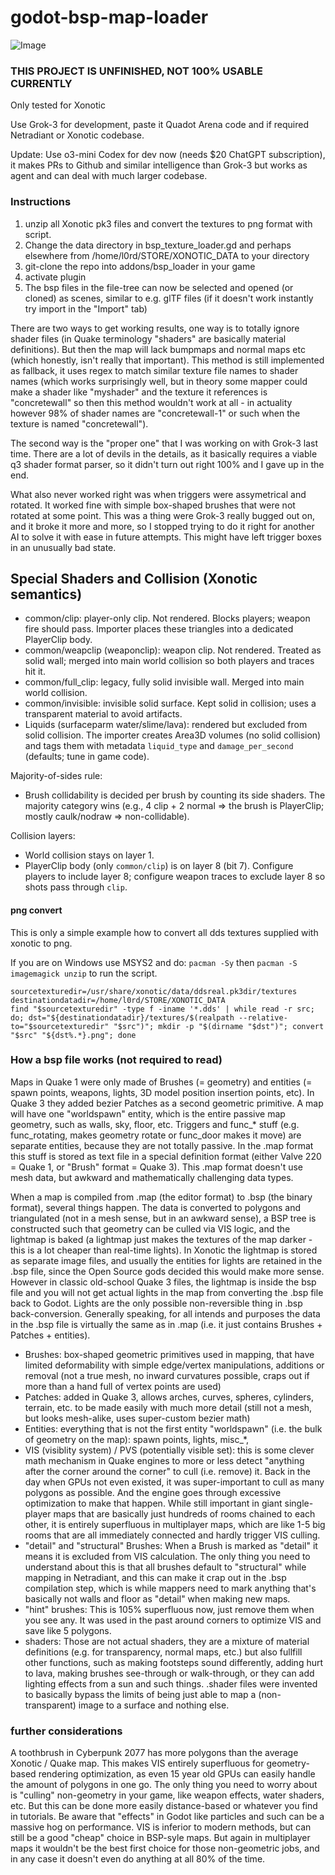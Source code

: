 # godot-bsp-map-loader

![Image](https://github.com/user-attachments/assets/e38526b6-bf77-47ae-b9b7-ae0dcd4a6c55)

### THIS PROJECT IS UNFINISHED, NOT 100% USABLE CURRENTLY

Only tested for Xonotic

Use Grok-3 for development, paste it Quadot Arena code and if required Netradiant or Xonotic codebase.

Update: Use o3-mini Codex for dev now (needs $20 ChatGPT subscription), it makes PRs to Github and similar intelligence than Grok-3 but works as agent and can deal with much larger codebase.

### Instructions

1. unzip all Xonotic pk3 files and convert the textures to png format with script.
2. Change the data directory in bsp_texture_loader.gd and perhaps elsewhere from /home/l0rd/STORE/XONOTIC_DATA to your directory
3. git-clone the repo into addons/bsp_loader in your game
4. activate plugin
5. The bsp files in the file-tree can now be selected and opened (or cloned) as scenes, similar to e.g. glTF files (if it doesn't work instantly try import in the "Import" tab)
   
There are two ways to get working results, one way is to totally ignore shader files (in Quake terminology "shaders" are basically material definitions). But then the map will lack bumpmaps and normal maps etc (which honestly, isn't really that important). This method is still implemented as fallback, it uses regex to match similar texture file names to shader names (which works surprisingly well, but in theory some mapper could make a shader like "myshader" and the texture it references is "concretewall" so then this method wouldn't work at all - in actuality however 98% of shader names are "concretewall-1" or such when the texture is named "concretewall"). 

The second way is the "proper one" that I was working on with Grok-3 last time. There are a lot of devils in the details, as it basically requires a viable q3 shader format parser, so it didn't turn out right 100% and I gave up in the end.

What also never worked right was when triggers were assymetrical and rotated. It worked fine with simple box-shaped brushes that were not rotated at some point. This was a thing were Grok-3 really bugged out on, and it broke it more and more, so I stopped trying to do it right for another AI to solve it with ease in future attempts. This might have left trigger boxes in an unusually bad state.

## Special Shaders and Collision (Xonotic semantics)

- common/clip: player-only clip. Not rendered. Blocks players; weapon fire should pass. Importer places these triangles into a dedicated PlayerClip body.
- common/weapclip (weaponclip): weapon clip. Not rendered. Treated as solid wall; merged into main world collision so both players and traces hit it.
- common/full_clip: legacy, fully solid invisible wall. Merged into main world collision.
- common/invisible: invisible solid surface. Kept solid in collision; uses a transparent material to avoid artifacts.
- Liquids (surfaceparm water/slime/lava): rendered but excluded from solid collision. The importer creates Area3D volumes (no solid collision) and tags them with metadata `liquid_type` and `damage_per_second` (defaults; tune in game code).

Majority-of-sides rule:
- Brush collidability is decided per brush by counting its side shaders. The majority category wins (e.g., 4 clip + 2 normal => the brush is PlayerClip; mostly caulk/nodraw => non-collidable).

Collision layers:
- World collision stays on layer 1.
- PlayerClip body (only `common/clip`) is on layer 8 (bit 7). Configure players to include layer 8; configure weapon traces to exclude layer 8 so shots pass through `clip`.

#### png convert
This is only a simple example how to convert all dds textures supplied with xonotic to png.

If you are on Windows use MSYS2 and do: `pacman -Sy` then `pacman -S imagemagick unzip` to run the script.
```
sourcetexturedir=/usr/share/xonotic/data/ddsreal.pk3dir/textures
destinationdatadir=/home/l0rd/STORE/XONOTIC_DATA
find "$sourcetexturedir" -type f -iname '*.dds' | while read -r src; do; dst="${destinationdatadir}/textures/$(realpath --relative-to="$sourcetexturedir" "$src")"; mkdir -p "$(dirname "$dst")"; convert "$src" "${dst%.*}.png"; done
```

### How a bsp file works (not required to read)

Maps in Quake 1 were only made of Brushes (= geometry) and entities (= spawn points, weapons, lights, 3D model position insertion points, etc). In Quake 3 they added bezier Patches as a second geometric primitive. A map will have one "worldspawn" entity, which is the entire passive map geometry, such as walls, sky, floor, etc. Triggers and func_* stuff (e.g. func_rotating, makes geometry rotate or func_door makes it move) are separate entities, because they are not totally passive. In the .map format this stuff is stored as text file in a special definition format (either Valve 220 = Quake 1, or "Brush" format = Quake 3). This .map format doesn't use mesh data, but awkward and mathematically challenging data types.

When a map is compiled from .map (the editor format) to .bsp (the binary format), several things happen. The data is converted to polygons and triangulated (not in a mesh sense, but in an awkward sense), a BSP tree is constructed such that geometry can be culled via VIS logic, and the lightmap is baked (a lightmap just makes the textures of the map darker - this is a lot cheaper than real-time lights). In Xonotic the lightmap is stored as separate image files, and usually the entities for lights are retained in the .bsp file, since the Open Source gods decided this would make more sense. However in classic old-school Quake 3 files, the lightmap is inside the bsp file and you will not get actual lights in the map from converting the .bsp file back to Godot. Lights are the only possible non-reversible thing in .bsp back-conversion. Generally speaking, for all intends and purposes the data in the .bsp file is virtually the same as in .map (i.e. it just contains Brushes + Patches + entities).

* Brushes: box-shaped geometric primitives used in mapping, that have limited deformability with simple edge/vertex manipulations, additions or removal (not a true mesh, no inward curvatures possible, craps out if more than a hand full of vertex points are used)
* Patches: added in Quake 3, allows arches, curves, spheres, cylinders, terrain, etc. to be made easily with much more detail (still not a mesh, but looks mesh-alike, uses super-custom bezier math)
* Entities: everything that is not the first entity "worldspawn" (i.e. the bulk of geometry on the map): spawn points, lights, misc_*, 
* VIS (visiblity system) / PVS (potentially visible set): this is some clever math mechanism in Quake engines to more or less detect "anything after the corner around the corner" to cull (i.e. remove) it. Back in the day when GPUs not even existed, it was super-important to cull as many polygons as possible. And the engine goes through excessive optimization to make that happen. While still important in giant single-player maps that are basically just hundreds of rooms chained to each other, it is entirely superfluous in multiplayer maps, which are like 1-5 big rooms that are all immediately connected and hardly trigger VIS culling.
* "detail" and "structural" Brushes: When a Brush is marked as "detail" it means it is excluded from VIS calculation. The only thing you need to understand about this is that all brushes default to "structural" while mapping in Netradiant, and this can make it crap out in the .bsp compilation step, which is while mappers need to mark anything that's basically not walls and floor as "detail" when making new maps.
* "hint" brushes: This is 105% superfluous now, just remove them when you see any. It was used in the past around corners to optimize VIS and save like 5 polygons.
* shaders: Those are not actual shaders, they are a mixture of material definitions (e.g. for transparency, normal maps, etc.) but also fullfill other functions, such as making footsteps sound differently, adding hurt to lava, making brushes see-through or walk-through, or they can add lighting effects from a sun and such things. .shader files were invented to basically bypass the limits of being just able to map a (non-transparent) image to a surface and nothing else.

### further considerations

A toothbrush in Cyberpunk 2077 has more polygons than the average Xonotic / Quake map. This makes VIS entirely superfluous for geometry-based rendering optimization, as even 15 year old GPUs can easily handle the amount of polygons in one go. The only thing you need to worry about is "culling" non-geometry in your game, like weapon effects, water shaders, etc. But this can be done more easily distance-based or whatever you find in tutorials. Be aware that "effects" in Godot like particles and such can be a massive hog on performance. VIS is inferior to modern methods, but can still be a good "cheap" choice in BSP-syle maps. But again in multiplayer maps it wouldn't be the best first choice for those non-geometric jobs, and in any case it doesn't even do anything at all 80% of the time.

